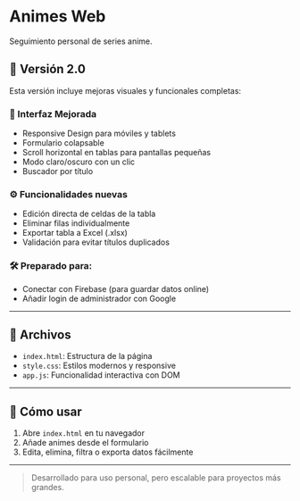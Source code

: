 
# Animes Web

Seguimiento personal de series anime.

## 🌟 Versión 2.0

Esta versión incluye mejoras visuales y funcionales completas:

### 🎨 Interfaz Mejorada
- Responsive Design para móviles y tablets
- Formulario colapsable
- Scroll horizontal en tablas para pantallas pequeñas
- Modo claro/oscuro con un clic
- Buscador por título

### ⚙️ Funcionalidades nuevas
- Edición directa de celdas de la tabla
- Eliminar filas individualmente
- Exportar tabla a Excel (.xlsx)
- Validación para evitar títulos duplicados

### 🛠️ Preparado para:
- Conectar con Firebase (para guardar datos online)
- Añadir login de administrador con Google

---

## 📁 Archivos

- `index.html`: Estructura de la página
- `style.css`: Estilos modernos y responsive
- `app.js`: Funcionalidad interactiva con DOM

---

## 🚀 Cómo usar

1. Abre `index.html` en tu navegador
2. Añade animes desde el formulario
3. Edita, elimina, filtra o exporta datos fácilmente

---

> Desarrollado para uso personal, pero escalable para proyectos más grandes.

